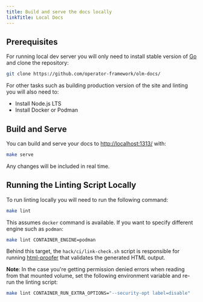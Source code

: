 ```yaml
---
title: Build and serve the docs locally
linkTitle: Local Docs
---
```


## Prerequisites

For running local dev server you will only need to install stable version of [Go](https://go.dev/)
and clone the repository:

```bash
git clone https://github.com/operator-framework/olm-docs/
```

For other tasks such as building production version of the site
and linting you will also need to:
* Install Node.js LTS
* Install Docker or Podman


## Build and Serve

You can build and serve your docs to <http://localhost:1313/> with:

```bash
make serve
```

Any changes will be included in real time.

## Running the Linting Script Locally

To run linting locally you will need to run the following command:

```bash
make lint
```

This assumes `docker` command is available. If you want to specify different engine such as `podman`:

```bash
make lint CONTAINER_ENGINE=podman
```

Behind this target, the `hack/ci/link-check.sh` script is responsible for running [html-proofer](https://github.com/gjtorikian/html-proofer) that validates the generated HTML output.

**Note**: In the case you're getting permission denied errors when reading from that mounted volume, set the following environment variable and re-run the linting script:

```bash
make lint CONTAINER_RUN_EXTRA_OPTIONS="--security-opt label=disable"
```
